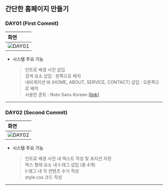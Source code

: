 ## 간단한 홈페이지 만들기

### DAY01 (First Commit)

| 화면 | 
|:--------|
| ![DAY01](https://user-images.githubusercontent.com/54324782/152634421-0ec8dceb-fb02-4677-8fb5-5adf2c826ba4.png)

  - 시스템 주요 기능
    > 인트로 배경 사진 삽입  
    > 검색 요소 삽입 : 왼쪽으로 배치  
    > 네비게이션 바 (HOME, ABOUT, SERVICE, CONTACT) 삽입 : 오른쪽으로 배치  
    > 사용한 폰트 : Noto Sans Korean [[link]](https://fonts.google.com/noto/specimen/Noto+Sans+KR?query=noto+sans)

--------------------

### DAY02 (Second Commit)

| 화면 | 
|:--------|
| ![DAY02](https://user-images.githubusercontent.com/54324782/153189301-05f2eaab-5ad1-4a87-b304-62c03c62182b.png)

  - 시스템 주요 기능
    > 인트로 배경 사진 내 텍스트 작성 및 포지션 지정    
    > 박스 형태 요소 내 li 태그 삽입 (총 4개)   
    > li 태그 내 각 컨텐츠 수기 작성  
    > style.css 코드 작성

--------------------


